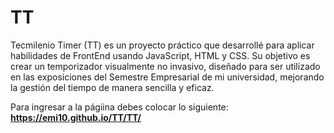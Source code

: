 # TT
Tecmilenio Timer (TT) es un proyecto práctico que desarrollé para aplicar habilidades de FrontEnd usando JavaScript, HTML y CSS. Su objetivo es crear un temporizador visualmente no invasivo, diseñado para ser utilizado en las exposiciones del Semestre Empresarial de mi universidad, mejorando la gestión del tiempo de manera sencilla y eficaz.


Para ingresar a la págiina debes colocar lo siguiente: **https://emi10.github.io/TT/TT/**
